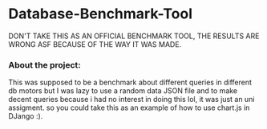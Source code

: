 # Database-Benchmark-Tool

DON'T TAKE THIS AS AN OFFICIAL BENCHMARK TOOL, THE RESULTS ARE WRONG ASF BECAUSE OF THE WAY IT WAS MADE.
### About the project: 
This was supposed to be a benchmark about different queries in different db motors but I was lazy to use a random data JSON file and to make decent queries because i had no interest in doing this lol, it was just an uni assigment.
so you could take this as an example of how to use chart.js in DJango :).
